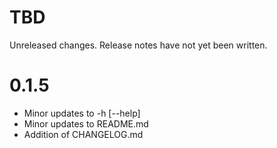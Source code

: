 TBD
===
Unreleased changes. Release notes have not yet been written.

0.1.5
=====
* Minor updates to -h [--help]
* Minor updates to README.md
* Addition of CHANGELOG.md